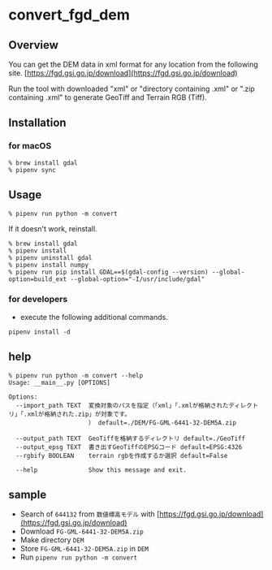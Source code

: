 # convert_fgd_dem

## Overview

You can get the DEM data in xml format for any location from the following site.
[https://fgd.gsi.go.jp/download](https://fgd.gsi.go.jp/download)

Run the tool with downloaded "xml" or "directory containing .xml" or ".zip containing .xml" to generate GeoTiff and Terrain RGB (Tiff).

## Installation

### for macOS

```shell
% brew install gdal
% pipenv sync
```

## Usage

```shell
% pipenv run python -m convert
```

If it doesn't work, reinstall.

```shell
% brew install gdal
% pipenv install
% pipenv uninstall gdal
% pipenv install numpy
% pipenv run pip install GDAL==$(gdal-config --version) --global-option=build_ext --global-option="-I/usr/include/gdal"
```

### for developers

- execute the following additional commands.

```shell
pipenv install -d
```

## help

```shell
% pipenv run python -m convert --help
Usage: __main__.py [OPTIONS]

Options:
  --import_path TEXT  変換対象のパスを指定（「xml」「.xmlが格納されたディレクトリ」「.xmlが格納された.zip」が対象です。
                      ） default=./DEM/FG-GML-6441-32-DEM5A.zip

  --output_path TEXT  GeoTiffを格納するディレクトリ default=./GeoTiff
  --output_epsg TEXT  書き出すGeoTiffのEPSGコード default=EPSG:4326
  --rgbify BOOLEAN    terrain rgbを作成するか選択 default=False

  --help              Show this message and exit.
```

## sample

- Search of `644132` from `数値標高モデル` with [https://fgd.gsi.go.jp/download](https://fgd.gsi.go.jp/download) 
- Download `FG-GML-6441-32-DEM5A.zip`
- Make directory `DEM`
- Store `FG-GML-6441-32-DEM5A.zip` in `DEM`
- Run `pipenv run python -m convert`

